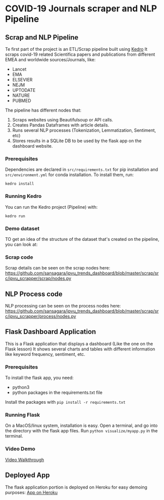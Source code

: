 # COVID-19 Journals scraper and NLP Pipeline

## Scrap and NLP Pipeline

Te first part of the project is an ETL/Scrap pipeline built using [Kedro](https://github.com/quantumblacklabs/kedro)
It scraps covid-19 related Scientifica papers and publications from different EMEA and worldwide sources/Journals, like:
- Lancet
- EMA
- ELSEVIER
- NEJM
- UPTODATE
- NATURE
- PUBMED

The pipeline has different nodes that:
1. Scraps websites using Beautifulsoup or API calls.
2. Creates Pandas Dataframes with article details.
3. Runs several NLP processes (Tokenization, Lemmatization, Sentiment, etc) 
4. Stores results in a SQLite DB to be used by the flask app on the dashboard website.

### Prerequisites
Dependencies are declared in `src/requirements.txt` for pip installation and `src/environment.yml` for conda installation.
To install them, run:
```
kedro install
```

### Running Kedro
You can run the Kedro project (Pipeline) with:
```
kedro run
```

### Demo dataset
TO get an idea of the structure of the dataset that's created on the pipeline, you can look at:


### Scrap code
Scrap details can be seen on the scrap nodes here:
https://github.com/sansagara/ipvu_trends_dashboard/blob/master/scrap/src/ipvu_scrapper/scrap/nodes.py

## NLP Process code
NLP processing can be seen on the process nodes here:
https://github.com/sansagara/ipvu_trends_dashboard/blob/master/scrap/src/ipvu_scrapper/process/nodes.py


## Flask Dashboard Application
This is a Flask application that displays a dashboard (Like the one on the Flask lesson)
It shows several charts and tables with different information like keyword frequency, sentiment, etc.

### Prerequisites
To install the flask app, you need:

- python3
- python packages in the requirements.txt file

Install the packages with
 `pip install -r requirements.txt`

### Running Flask
On a MacOS/linux system, installation is easy. 
Open a terminal, and go into the directory with the flask app files. 
Run `python visualize/myapp.py` in the terminal.

### Video Demo
[Video Walkthrough](https://youtu.be/VzAYcjGuKsE)

## Deployed App
The flask application portion is deployed on Heroku for easy demoing purposes:
[App on Heroku](https://ipvu-dashboard.herokuapp.com/)